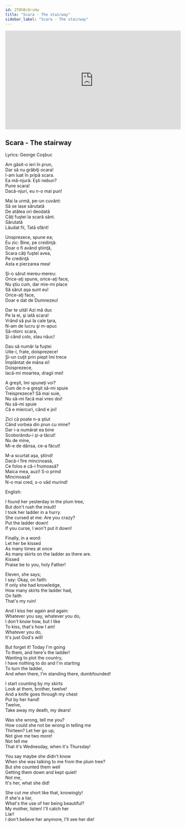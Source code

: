 ```yaml
---
id: 2T0hBc8rsHw
title: "Scara - The stairway"
sidebar_label: "Scara - The stairway"
---
```


<div class="video-float-container">
  <iframe
    width="560"
    height="315"
    src="https://www.youtube.com/embed/2T0hBc8rsHw"
    title="YouTube video player"
    frameborder="0"
    allow="accelerometer; autoplay; clipboard-write; encrypted-media; gyroscope; picture-in-picture; web-share"
    referrerpolicy="strict-origin-when-cross-origin"
    allowfullscreen
  ></iframe>
</div>

## Scara - The stairway

Lyrics: George Coşbuc

Am găsit-o ieri în prun,  
Dar să nu grăbiţi ocara!  
I-am luat în pripă scara.  
Ea mă-njură: Eşti nebun?  
Pune scara!  
Dacă-njuri, eu n-o mai pun!

Mai la urmă, pe-un cuvânt:  
Să se lase sărutată  
De atâtea ori deodată  
Câţi fuştei la scară sânt.  
Sărutată  
Lăudat fii, Tată sfânt!

Unsprezece, spune ea;  
Eu zic: Bine, pe credinţă:  
Doar o fi având ştiinţă,  
Scara câţi fuştei avea,  
Pe credinţă  
Asta e pierzarea mea!

Şi-o sărut mereu-mereu:  
Orice-aţi spune, orice-aţi face,  
Nu ştiu cum, dar mie-mi place  
Să sărut aşa sunt eu!  
Orice-aţi face,  
Doar e dat de Dumnezeu!

Dar te uită! Azi mă duc  
Pe la ei, şi iată scara!  
Vrând să pui la cale ţara,  
N-am de lucru şi m-apuc  
Să-ntorc scara,  
Şi când colo, stau năuc!

Dau să număr la fuştei  
Uite-i, frate, doisprezece!  
Şi-un cuţit prin piept îmi trece  
Împlântat de mâna ei!  
Doisprezece,  
Iacă-mi moartea, dragii mei!

A greşit, îmi spuneţi voi?  
Cum de n-a greşit să-mi spuie  
Treisprezece? Să mai suie,  
Nu să-mi facă mai vreo doi!  
Nu să-mi spuie  
Că e miercuri, când e joi!

Zici că poate n-a ştiut  
Când vorbea din prun cu mine?  
Dar i-a numărat ea bine  
Scoborându-i şi-a tăcut!  
Nu de mine,  
Mi-e de dânsa, ce-a făcut!

M-a scurtat aşa, ştiind!  
Dacă-i fire mincinoasă,  
Ce folos e că-i frumoasă?  
Maica mea, auzi! S-o prind  
Mincinoasă!  
N-o mai cred, s-o văd murind!

English:

I found her yesterday in the plum tree,  
But don't rush the insult!  
I took her ladder in a hurry.  
She cursed at me: Are you crazy?  
Put the ladder down!  
If you curse, I won't put it down!

Finally, in a word:  
Let her be kissed  
As many times at once  
As many skirts on the ladder as there are.  
Kissed  
Praise be to you, holy Father!

Eleven, she says;  
I say: Okay, on faith:  
If only she had knowledge,  
How many skirts the ladder had,  
On faith  
That's my ruin!

And I kiss her again and again:  
Whatever you say, whatever you do,  
I don't know how, but I like  
To kiss, that's how I am!  
Whatever you do,  
It's just God's will!

But forget it! Today I'm going  
To them, and here's the ladder!  
Wanting to plot the country,  
I have nothing to do and I'm starting  
To turn the ladder,  
And when there, I'm standing there, dumbfounded!

I start counting by my skirts  
Look at them, brother, twelve!  
And a knife goes through my chest  
Put by her hand!  
Twelve,  
Take away my death, my dears!

Was she wrong, tell me you?  
How could she not be wrong in telling me  
Thirteen? Let her go up,  
Not give me two more!  
Not tell me  
That it's Wednesday, when it's Thursday!

You say maybe she didn't know  
When she was talking to me from the plum tree?  
But she counted them well  
Getting them down and kept quiet!  
Not me,  
It's her, what she did!

She cut me short like that, knowingly!  
If she's a liar,  
What's the use of her being beautiful?  
My mother, listen! I'll catch her  
Liar!  
I don't believe her anymore, I'll see her die!
